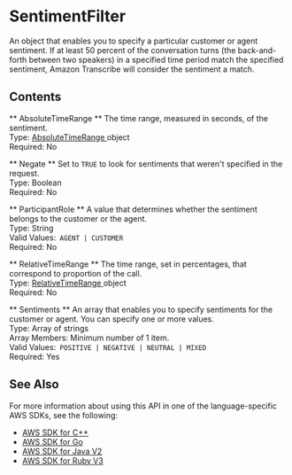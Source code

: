# SentimentFilter<a name="API_SentimentFilter"></a>

An object that enables you to specify a particular customer or agent sentiment\. If at least 50 percent of the conversation turns \(the back\-and\-forth between two speakers\) in a specified time period match the specified sentiment, Amazon Transcribe will consider the sentiment a match\.

## Contents<a name="API_SentimentFilter_Contents"></a>

 ** AbsoluteTimeRange **   <a name="transcribe-Type-SentimentFilter-AbsoluteTimeRange"></a>
The time range, measured in seconds, of the sentiment\.  
Type: [ AbsoluteTimeRange ](API_AbsoluteTimeRange.md) object  
Required: No

 ** Negate **   <a name="transcribe-Type-SentimentFilter-Negate"></a>
Set to `TRUE` to look for sentiments that weren't specified in the request\.   
Type: Boolean  
Required: No

 ** ParticipantRole **   <a name="transcribe-Type-SentimentFilter-ParticipantRole"></a>
A value that determines whether the sentiment belongs to the customer or the agent\.  
Type: String  
Valid Values:` AGENT | CUSTOMER`   
Required: No

 ** RelativeTimeRange **   <a name="transcribe-Type-SentimentFilter-RelativeTimeRange"></a>
The time range, set in percentages, that correspond to proportion of the call\.  
Type: [ RelativeTimeRange ](API_RelativeTimeRange.md) object  
Required: No

 ** Sentiments **   <a name="transcribe-Type-SentimentFilter-Sentiments"></a>
An array that enables you to specify sentiments for the customer or agent\. You can specify one or more values\.  
Type: Array of strings  
Array Members: Minimum number of 1 item\.  
Valid Values:` POSITIVE | NEGATIVE | NEUTRAL | MIXED`   
Required: Yes

## See Also<a name="API_SentimentFilter_SeeAlso"></a>

For more information about using this API in one of the language\-specific AWS SDKs, see the following:
+  [ AWS SDK for C\+\+](https://docs.aws.amazon.com/goto/SdkForCpp/transcribe-2017-10-26/SentimentFilter) 
+  [ AWS SDK for Go](https://docs.aws.amazon.com/goto/SdkForGoV1/transcribe-2017-10-26/SentimentFilter) 
+  [ AWS SDK for Java V2](https://docs.aws.amazon.com/goto/SdkForJavaV2/transcribe-2017-10-26/SentimentFilter) 
+  [ AWS SDK for Ruby V3](https://docs.aws.amazon.com/goto/SdkForRubyV3/transcribe-2017-10-26/SentimentFilter) 